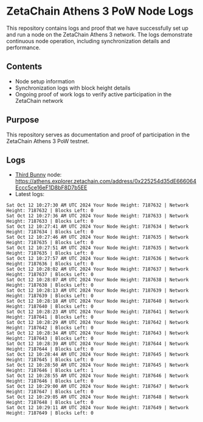 # ZetaChain Athens 3 PoW Node Logs
This repository contains logs and proof that we have successfully set up and run a node on the ZetaChain Athens 3 network. The logs demonstrate continuous node operation, including synchronization details and performance.

## Contents
- Node setup information
- Synchronization logs with block height details
- Ongoing proof of work logs to verify active participation in the ZetaChain network

## Purpose
This repository serves as documentation and proof of participation in the ZetaChain Athens 3 PoW testnet.

## Logs

- [Third Bunny](https://thirdbunny.xyz/) node: https://athens.explorer.zetachain.com/address/0x225254d35dE666064Eccc5ce16eF1D8bF8D7b5EE
- Latest logs:
```
Sat Oct 12 10:27:30 AM UTC 2024 Your Node Height: 7187632 | Network Height: 7187632 | Blocks Left: 0
Sat Oct 12 10:27:36 AM UTC 2024 Your Node Height: 7187633 | Network Height: 7187633 | Blocks Left: 0
Sat Oct 12 10:27:41 AM UTC 2024 Your Node Height: 7187634 | Network Height: 7187634 | Blocks Left: 0
Sat Oct 12 10:27:46 AM UTC 2024 Your Node Height: 7187635 | Network Height: 7187635 | Blocks Left: 0
Sat Oct 12 10:27:51 AM UTC 2024 Your Node Height: 7187635 | Network Height: 7187635 | Blocks Left: 0
Sat Oct 12 10:27:57 AM UTC 2024 Your Node Height: 7187636 | Network Height: 7187636 | Blocks Left: 0
Sat Oct 12 10:28:02 AM UTC 2024 Your Node Height: 7187637 | Network Height: 7187637 | Blocks Left: 0
Sat Oct 12 10:28:07 AM UTC 2024 Your Node Height: 7187638 | Network Height: 7187638 | Blocks Left: 0
Sat Oct 12 10:28:13 AM UTC 2024 Your Node Height: 7187639 | Network Height: 7187639 | Blocks Left: 0
Sat Oct 12 10:28:18 AM UTC 2024 Your Node Height: 7187640 | Network Height: 7187640 | Blocks Left: 0
Sat Oct 12 10:28:23 AM UTC 2024 Your Node Height: 7187641 | Network Height: 7187641 | Blocks Left: 0
Sat Oct 12 10:28:29 AM UTC 2024 Your Node Height: 7187642 | Network Height: 7187642 | Blocks Left: 0
Sat Oct 12 10:28:34 AM UTC 2024 Your Node Height: 7187643 | Network Height: 7187643 | Blocks Left: 0
Sat Oct 12 10:28:39 AM UTC 2024 Your Node Height: 7187644 | Network Height: 7187644 | Blocks Left: 0
Sat Oct 12 10:28:44 AM UTC 2024 Your Node Height: 7187645 | Network Height: 7187645 | Blocks Left: 0
Sat Oct 12 10:28:50 AM UTC 2024 Your Node Height: 7187645 | Network Height: 7187646 | Blocks Left: 1
Sat Oct 12 10:28:55 AM UTC 2024 Your Node Height: 7187646 | Network Height: 7187646 | Blocks Left: 0
Sat Oct 12 10:29:00 AM UTC 2024 Your Node Height: 7187647 | Network Height: 7187647 | Blocks Left: 0
Sat Oct 12 10:29:05 AM UTC 2024 Your Node Height: 7187648 | Network Height: 7187648 | Blocks Left: 0
Sat Oct 12 10:29:11 AM UTC 2024 Your Node Height: 7187649 | Network Height: 7187649 | Blocks Left: 0
```
